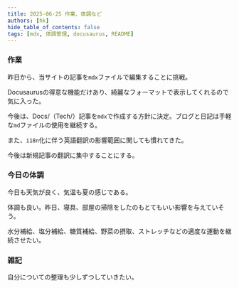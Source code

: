 ```yaml
---
title: 2025-06-25 作業、体調など
authors: [hk]
hide_table_of_contents: false
tags: [mdx, 体調管理, docusaurus, README]
---
```


### 作業

昨日から、当サイトの記事を`mdx`ファイルで編集することに挑戦。

Docusaurusの得意な機能だけあり、綺麗なフォーマットで表示してくれるので気に入った。

今後は、Docs/（Tech/）記事を`mdx`で作成する方針に決定。ブログと日記は手軽な`md`ファイルの使用を継続する。

<!-- truncate -->

また、`i18n`化に伴う英語翻訳の影響範囲に関しても慣れてきた。

今後は新規記事の翻訳に集中することにする。

### 今日の体調

今日も天気が良く、気温も夏の感じである。

体調も良い。昨日、寝具、部屋の掃除をしたのもとてもいい影響を与えていそう。

水分補給、塩分補給、糖質補給、野菜の摂取、ストレッチなどの適度な運動を継続させたい。

### 雑記

自分についての整理も少しずつしていきたい。

